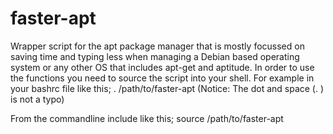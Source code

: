 faster-apt
==========

Wrapper script for the apt package manager that is mostly focussed on saving time and typing less when 
managing a Debian based operating system or any other OS that includes apt-get and aptitude. 
In order to use the functions you need to source the script into your shell. 
For example in your bashrc file like this;  . /path/to/faster-apt  (Notice: The dot and space (. ) is not a typo) 

From the commandline include like this;  source  /path/to/faster-apt  
